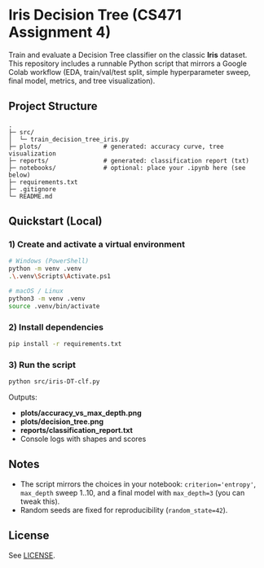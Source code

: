 # Iris Decision Tree (CS471 Assignment 4)

Train and evaluate a Decision Tree classifier on the classic **Iris** dataset.  
This repository includes a runnable Python script that mirrors a Google Colab workflow (EDA, train/val/test split, simple hyperparameter sweep, final model, metrics, and tree visualization).

## Project Structure
```
.
├─ src/
│  └─ train_decision_tree_iris.py
├─ plots/                 # generated: accuracy curve, tree visualization
├─ reports/               # generated: classification report (txt)
├─ notebooks/             # optional: place your .ipynb here (see below)
├─ requirements.txt
├─ .gitignore
└─ README.md
```

## Quickstart (Local)

### 1) Create and activate a virtual environment
```bash
# Windows (PowerShell)
python -m venv .venv
.\.venv\Scripts\Activate.ps1

# macOS / Linux
python3 -m venv .venv
source .venv/bin/activate
```

### 2) Install dependencies
```bash
pip install -r requirements.txt
```

### 3) Run the script
```bash
python src/iris-DT-clf.py
```

Outputs:
- **plots/accuracy_vs_max_depth.png**
- **plots/decision_tree.png**
- **reports/classification_report.txt**
- Console logs with shapes and scores

## Notes
- The script mirrors the choices in your notebook: `criterion='entropy'`, `max_depth` sweep 1..10, and a final model with `max_depth=3` (you can tweak this).
- Random seeds are fixed for reproducibility (`random_state=42`).

## License
See [LICENSE](LICENSE).
